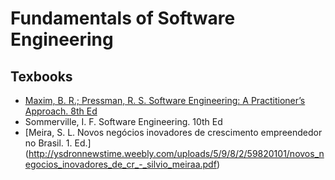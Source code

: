 #  Fundamentals of Software Engineering

## Texbooks
- [Maxim, B. R.; Pressman, R. S. Software Engineering: A Practitioner’s Approach. 8th Ed](https://dishantrathi.keybase.pub/Semester%206%20Material/Software%20Engineering%20A%20Practitioner%E2%80%99s%20Approach%20eighth%20edition-(www.downloadnema.com).pdf)
- Sommerville, I. F. Software Engineering. 10th Ed
- [Meira, S. L. Novos negócios inovadores de crescimento empreendedor no Brasil. 1. Ed.] (http://ysdronnewstime.weebly.com/uploads/5/9/8/2/59820101/novos_negocios_inovadores_de_cr_-_silvio_meiraa.pdf)
